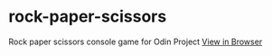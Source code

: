 # rock-paper-scissors
Rock paper scissors console game for Odin Project
[View in Browser](https://aidanclarkescott.github.io/rock-paper-scissors)
